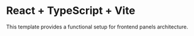 # React + TypeScript + Vite

This template provides a functional setup for frontend panels architecture.

